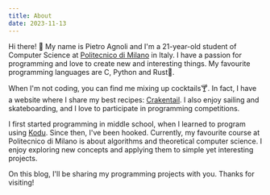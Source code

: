 ```yaml
---
title: About
date: 2023-11-13
---
```

Hi there! 👋 My name is Pietro Agnoli and I'm a 21-year-old student of Computer Science at [Politecnico di Milano](https://www.polimi.it/) in Italy. I have a passion for programming and love to create new and interesting things. My favourite programming languages are C, Python and Rust🦀.

When I'm not coding, you can find me mixing up cocktails🍸. In fact, I have a website where I share my best recipes: [Crakentail](https://crakentail.com/en). I also enjoy sailing and skateboarding, and I love to participate in programming competitions.

I first started programming in middle school, when I learned to program using [Kodu](https://www.kodugamelab.com/). Since then, I've been hooked. Currently, my favourite course at Politecnico di Milano is about algorithms and theoretical computer science. I enjoy exploring new concepts and applying them to simple yet interesting projects.

On this blog, I'll be sharing my programming projects with you. Thanks for visiting!
